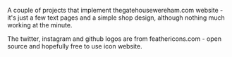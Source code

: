 A couple of projects that implement thegatehousewereham.com website - it's just a few text pages and a simple shop design, although nothing much working at the minute.

The twitter, instagram and github logos are from feathericons.com - open source and hopefully free to use icon website.
